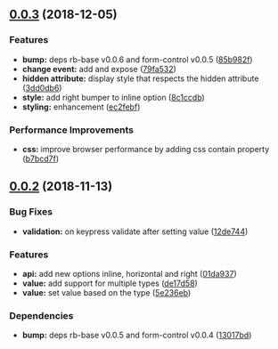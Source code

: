 ## [0.0.3](https://github.com/rapid-build-ui/rb-checkbox/compare/v0.0.2...v0.0.3) (2018-12-05)


### Features

* **bump:** deps rb-base v0.0.6 and form-control v0.0.5 ([85b982f](https://github.com/rapid-build-ui/rb-checkbox/commit/85b982f))
* **change event:** add and expose ([79fa532](https://github.com/rapid-build-ui/rb-checkbox/commit/79fa532))
* **hidden attribute:** display style that respects the hidden attribute ([3dd0db6](https://github.com/rapid-build-ui/rb-checkbox/commit/3dd0db6))
* **style:** add right bumper to inline option ([8c1ccdb](https://github.com/rapid-build-ui/rb-checkbox/commit/8c1ccdb))
* **styling:** enhancement ([ec2febf](https://github.com/rapid-build-ui/rb-checkbox/commit/ec2febf))


### Performance Improvements

* **css:** improve browser performance by adding css contain property ([b7bcd7f](https://github.com/rapid-build-ui/rb-checkbox/commit/b7bcd7f))



## [0.0.2](https://github.com/rapid-build-ui/rb-checkbox/compare/v0.0.1...v0.0.2) (2018-11-13)


### Bug Fixes

* **validation:** on keypress validate after setting value ([12de744](https://github.com/rapid-build-ui/rb-checkbox/commit/12de744))


### Features

* **api:** add new options inline, horizontal and right ([01da937](https://github.com/rapid-build-ui/rb-checkbox/commit/01da937))
* **value:** add support for multiple types ([de17d58](https://github.com/rapid-build-ui/rb-checkbox/commit/de17d58))
* **value:** set value based on the type ([5e236eb](https://github.com/rapid-build-ui/rb-checkbox/commit/5e236eb))


### Dependencies

* **bump:** deps rb-base v0.0.5 and form-control v0.0.4 ([13017bd](https://github.com/rapid-build-ui/rb-checkbox/commit/13017bd))



